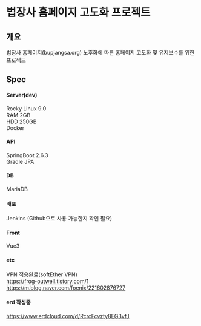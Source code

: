# 법장사 홈페이지 고도화 프로젝트

## 개요
법장사 홈페이지(bupjangsa.org) 노후화에 따른 홈페이지 고도화 및 유지보수를 위한 프로젝트

## Spec
#### Server(dev)
Rocky Linux 9.0\
RAM 2GB\
HDD 250GB\
Docker

#### API
SpringBoot 2.6.3\
Gradle
JPA

#### DB
MariaDB

#### 배포
Jenkins (Github으로 사용 가능한지 확인 필요)

#### Front
Vue3

#### etc
VPN 적용완료(softEther VPN) \
<https://frog-outwell.tistory.com/1> \
<https://m.blog.naver.com/foenix/221602876727>

#### erd 작성중
<https://www.erdcloud.com/d/RcrcFcvzty8EG3vfJ>